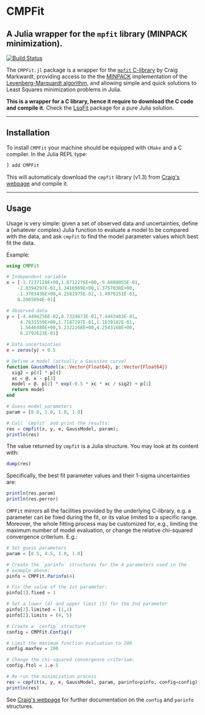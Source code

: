 # CMPFit
## A Julia wrapper for the `mpfit` library (MINPACK minimization).

[![Build Status](https://travis-ci.org/gcalderone/CMPFit.jl.svg?branch=master)](https://travis-ci.org/gcalderone/CMPFit.jl)

The `CMPFit.jl` package is a wrapper for the [`mpfit` C-library](https://www.physics.wisc.edu/~craigm/idl/cmpfit.html) by Craig Markwardt, providing access to the the [MINPACK](http://www.netlib.org/minpack/) implementation of the
[Levenberg-Marquardt algorithm](https://en.wikipedia.org/wiki/Levenberg%E2%80%93Marquardt_algorithm), and allowing simple and quick solutions to Least Squares minimization problems in Julia.

**This is a wrapper for a C library, hence it require to download the C code and compile it.**
Check the [LsqFit](https://github.com/JuliaNLSolvers/LsqFit.jl) package for a pure Julia solution.

-------

## Installation

To install `CMPFit` your machine should be equipped with `CMake` and a C compiler.  In the Julia REPL type:

``` julia
] add CMPFit
```
This will automaticaly download the `cmpfit` library (v1.3) from [Craig's webpage](https://www.physics.wisc.edu/~craigm/idl/cmpfit.html) and compile it.


-------

## Usage

Usage is very simple: given a set of observed data and uncertainties, define a (whatever complex) Julia function to evaluate a model to be compared with the data, and ask `cmpfit` to find the model parameter values which best fit the data.

Example:

``` julia
using CMPFit

# Independent variable
x = [-1.7237128E+00,1.8712276E+00,-9.6608055E-01,
    -2.8394297E-01,1.3416969E+00,1.3757038E+00,
    -1.3703436E+00,4.2581975E-02,-1.4970151E-01,
    8.2065094E-01]

# Observed data
y = [-4.4494256E-02,8.7324673E-01,7.4443483E-01,
     4.7631559E+00,1.7187297E-01,1.1639182E-01,
     1.5646480E+00,5.2322268E+00,4.2543168E+00,
     6.2792623E-01]

# Data uncertainties
e = zeros(y) + 0.5

# Define a model (actually a Gaussian curve)
function GaussModel(x::Vector{Float64}, p::Vector{Float64})
  sig2 = p[4] * p[4]
  xc = @. x - p[3]
  model = @. p[2] * exp(-0.5 * xc * xc / sig2) + p[1]
  return model
end

# Guess model parameters
param = [0.0, 1.0, 1.0, 1.0]

# Call `cmpfit` and print the results:
res = cmpfit(x, y, e, GaussModel, param);
println(res)
```

The value returned by `cmpfit` is a Julia structure.  You may look at its content with:
``` julia
dump(res)
```

Specifically, the best fit parameter values and their 1-sigma uncertainties are:
``` Julia
println(res.param)
println(res.perror)
```

`CMPFit` mirrors all the facilities provided by the underlying C-library, e.g. a parameter can be fixed during the fit, or its value limited to a specific range. Moreover, the whole fitting process may be customized for, e.g., limiting the maximum number of model evaluation, or change the relative chi-squared convergence criterium. E.g.:
``` Julia
# Set guess parameters
param = [0.5, 4.5, 1.0, 1.0]

# Create the `parinfo` structures for the 4 parameters used in the 
# example above:
pinfo = CMPFit.Parinfo(4)

# Fix the value of the 1st parameter:
pinfo[1].fixed = 1

# Set a lower (4) and upper limit (5) for the 2nd parameter
pinfo[2].limited = (1,1)
pinfo[2].limits = (4, 5)

# Create a `config` structure
config = CMPFit.Config()

# Limit the maximum function evaluation to 200
config.maxfev = 200

# Change the chi-squared convergence criterium:
config.ftol = 1.e-5

# Re-run the minimization process
res = cmpfit(x, y, e, GaussModel, param, parinfo=pinfo, config=config);
println(res)
```

See [Craig's webpage](https://www.physics.wisc.edu/~craigm/idl/cmpfit.html) for further documentation on the `config` and `parinfo` structures.

